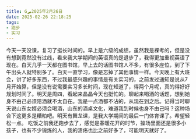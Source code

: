 ```yaml
---
title: G🛹2025年2月26日
date: 2025-02-26 22:18:25
tags:
- 跑步
- 实习
---
```


今天一天没课，复习了挺长时间的。早上是六级的成绩，虽然我是裸考的，但是没有想到竟然没有过线，看来我大学期间的英语真的是退步了，我得更加重视英语了现在。白天几乎一天都在图书馆，早上去的话图书馆人不多，有很多座位，到了下午出头人就特别多了。白天一直学习，像是忘掉了其他事情一样。今天晚上有大班会，讲了好多东西，不过我最感兴趣的事情是有关实习的，之前发过通知是说从7月开始算，但是没有说需要实习多长时间，现在知道了，得两个月呢，真的得好好规划时间了。明天是周四，看起来晶晶今天也挺忙的。聊起来喝酒的话题，想到她身不由己必须陪酒就不太自在。我是一点酒都不沾的，从现在到之后。记得当时聊天说山东女婿必须会喝酒，山东的酒桌文化，难道我到时候也身不由己吗？这种场合下这更多是糟粕吧。明天有舞龙课，是我大学期间的最后一门体育课了。希望轻松一点。
吃饭之前我还跑步去了，感觉是春暖花开的时节，操场里面还是很多小孩子，也有不少锻炼的人，我的溃疡也比之前好多了，可能明天就好了。
